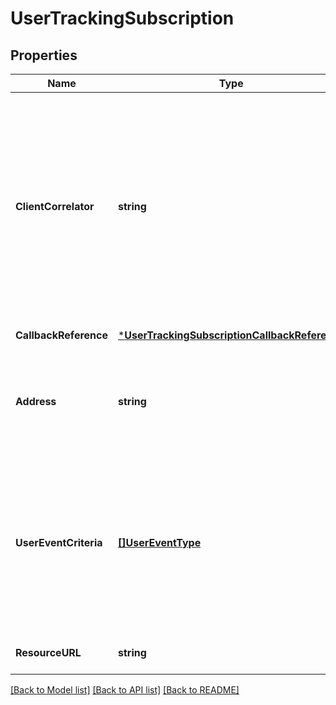 # UserTrackingSubscription

## Properties
Name | Type | Description | Notes
------------ | ------------- | ------------- | -------------
**ClientCorrelator** | **string** | Uniquely identifies this create subscription request. If there is a communication failure during the request, using the same clientCorrelator when retrying the request allows the operator to avoid creating a duplicate subscription. | [optional] [default to null]
**CallbackReference** | [***UserTrackingSubscriptionCallbackReference**](UserTrackingSubscription_callbackReference.md) |  | [default to null]
**Address** | **string** | Address of user (e.g. \&quot;sip\&quot; URI, \&quot;tel\&quot; URI, \&quot;acr\&quot; URI). | [default to null]
**UserEventCriteria** | [**[]UserEventType**](UserEventType.md) | List of user event values to generate notifications for (these apply to address specified). If this element is missing, a notification is requested to be generated for any change in user event. | [optional] [default to null]
**ResourceURL** | **string** | Self referring URL. | [optional] [default to null]

[[Back to Model list]](../README.md#documentation-for-models) [[Back to API list]](../README.md#documentation-for-api-endpoints) [[Back to README]](../README.md)


